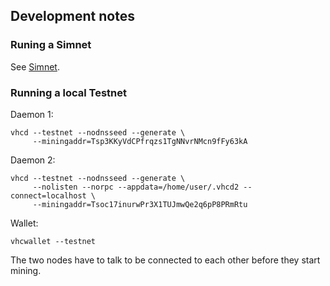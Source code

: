 Development notes
-----------------

### Runing a Simnet

See [Simnet](https://docs.decred.org/advanced/simnet/).

### Running a local Testnet

Daemon 1:

    vhcd --testnet --nodnsseed --generate \
         --miningaddr=Tsp3KKyVdCPfrqzs1TgNNvrNMcn9fFy63kA

Daemon 2:

    vhcd --testnet --nodnsseed --generate \
         --nolisten --norpc --appdata=/home/user/.vhcd2 --connect=localhost \
         --miningaddr=Tsoc17inurwPr3X1TUJmwQe2q6pP8PRmRtu

Wallet:

    vhcwallet --testnet

The two nodes have to talk to be connected to each other before they
start mining.

